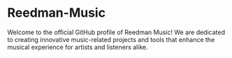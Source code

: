 # Reedman-Music
Welcome to the official GitHub profile of Reedman Music! We are dedicated to creating innovative music-related projects and tools that enhance the musical experience for artists and listeners alike. 
